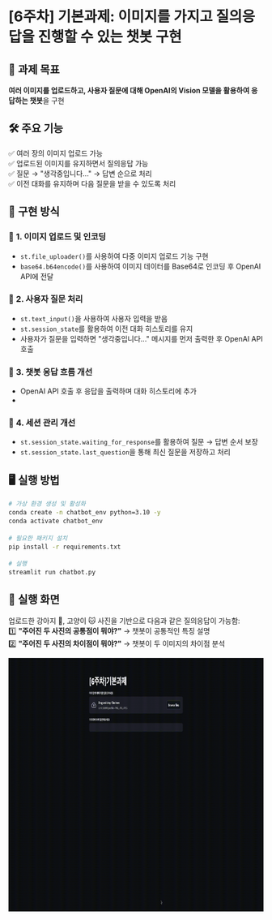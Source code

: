 # [6주차] 기본과제: 이미지를 가지고 질의응답을 진행할 수 있는 챗봇 구현

## 📌 과제 목표

**여러 이미지를 업로드하고, 사용자 질문에 대해 OpenAI의 Vision 모델을 활용하여 응답하는 챗봇**을 구현

## 🛠 주요 기능

✅ 여러 장의 이미지 업로드 가능  
✅ 업로드된 이미지를 유지하면서 질의응답 가능  
✅ 질문 → "생각중입니다..." → 답변 순으로 처리  
✅ 이전 대화를 유지하며 다음 질문을 받을 수 있도록 처리  

## 🔧 구현 방식

### 📌 **1. 이미지 업로드 및 인코딩**

- `st.file_uploader()`를 사용하여 다중 이미지 업로드 기능 구현
- `base64.b64encode()`를 사용하여 이미지 데이터를 Base64로 인코딩 후 OpenAI API에 전달

### 📌 **2. 사용자 질문 처리**

- `st.text_input()`을 사용하여 사용자 입력을 받음
- `st.session_state`를 활용하여 이전 대화 히스토리를 유지
- 사용자가 질문을 입력하면 "생각중입니다..." 메시지를 먼저 출력한 후 OpenAI API 호출

### 📌 **3. 챗봇 응답 흐름 개선**

- OpenAI API 호출 후 응답을 출력하며 대화 히스토리에 추가
- 
### 📌 **4. 세션 관리 개선**

- `st.session_state.waiting_for_response`를 활용하여 질문 → 답변 순서 보장
- `st.session_state.last_question`을 통해 최신 질문을 저장하고 처리

## 🖥 실행 방법

```sh
# 가상 환경 생성 및 활성화
conda create -n chatbot_env python=3.10 -y
conda activate chatbot_env

# 필요한 패키지 설치
pip install -r requirements.txt

# 실행
streamlit run chatbot.py
```

## 🎥 실행 화면

업로드한 강아지 🐶, 고양이 🐱 사진을 기반으로 다음과 같은 질의응답이 가능함:  
1️⃣ **"주어진 두 사진의 공통점이 뭐야?"** → 챗봇이 공통적인 특징 설명   
2️⃣ **"주어진 두 사진의 차이점이 뭐야?"** → 챗봇이 두 이미지의 차이점 분석

<img src="week6-1.gif" width="1000" height="500"/>


